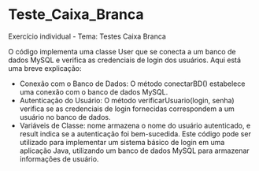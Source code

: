 # Teste_Caixa_Branca
Exercício individual - Tema: Testes Caixa Branca

O código implementa uma classe User que se conecta a um banco de dados MySQL e verifica as credenciais de login dos usuários. Aqui está uma breve explicação:

* Conexão com o Banco de Dados: O método conectarBD() estabelece uma conexão com o banco de dados MySQL.
* Autenticação do Usuário: O método verificarUsuario(login, senha) verifica se as credenciais de login fornecidas correspondem a um usuário no banco de dados.
* Variáveis de Classe: nome armazena o nome do usuário autenticado, e result indica se a autenticação foi bem-sucedida.
Este código pode ser utilizado para implementar um sistema básico de login em uma aplicação Java, utilizando um banco de dados MySQL para armazenar informações de usuário.
